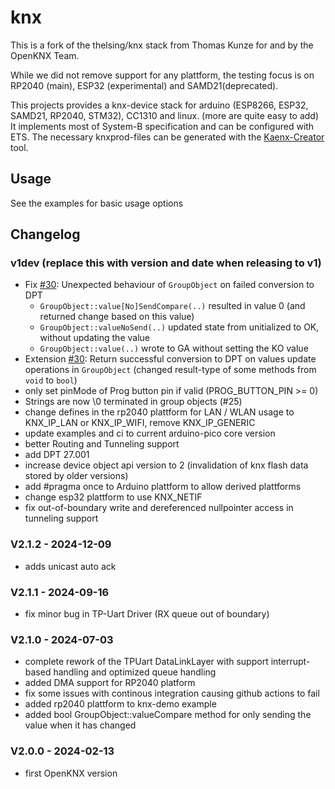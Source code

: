 # knx

This is a fork of the thelsing/knx stack from Thomas Kunze for and by the OpenKNX Team.

While we did not remove support for any plattform, the testing focus is on RP2040 (main), ESP32 (experimental) and SAMD21(deprecated).

This projects provides a knx-device stack for arduino (ESP8266, ESP32, SAMD21, RP2040, STM32), CC1310 and linux. (more are quite easy to add)
It implements most of System-B specification and can be configured with ETS.
The necessary knxprod-files can be generated with the [Kaenx-Creator](https://github.com/OpenKNX/Kaenx-Creator) tool.


## Usage
See the examples for basic usage options


## Changelog

### v1dev (replace this with version and date when releasing to v1)
- Fix [#30](https://github.com/OpenKNX/knx/pull/30): Unexpected behaviour of `GroupObject` on failed conversion to DPT
  - `GroupObject::value[No]SendCompare(..)` resulted in value 0 (and returned change based on this value)
  - `GroupObject::valueNoSend(..)` updated state from unitialized to OK, without updating the value
  - `GroupObject::value(..)` wrote to GA without setting the KO value
- Extension [#30](https://github.com/OpenKNX/knx/pull/30): Return successful conversion to DPT on values update operations in `GroupObject` (changed result-type of some methods from `void` to `bool`) 
- only set pinMode of Prog button pin if valid (PROG_BUTTON_PIN >= 0)
- Strings are now \0 terminated in group objects (#25)
- change defines in the rp2040 plattform for LAN / WLAN usage to KNX_IP_LAN or KNX_IP_WIFI, remove KNX_IP_GENERIC
- update examples and ci to current arduino-pico core version
- better Routing and Tunneling support
- add DPT 27.001
- increase device object api version to 2 (invalidation of knx flash data stored by older versions)
- add #pragma once to Arduino plattform to allow derived plattforms
- change esp32 plattform to use KNX_NETIF
- fix out-of-boundary write and dereferenced nullpointer access in tunneling support

### V2.1.2 - 2024-12-09
- adds unicast auto ack

### V2.1.1 - 2024-09-16
- fix minor bug in TP-Uart Driver (RX queue out of boundary)

### V2.1.0 - 2024-07-03
- complete rework of the TPUart DataLinkLayer with support interrupt-based handling and optimized queue handling
- added DMA support for RP2040 platform
- fix some issues with continous integration causing github actions to fail
- added rp2040 plattform to knx-demo example
- added bool GroupObject::valueCompare method for only sending the value when it has changed 

### V2.0.0 - 2024-02-13
- first OpenKNX version